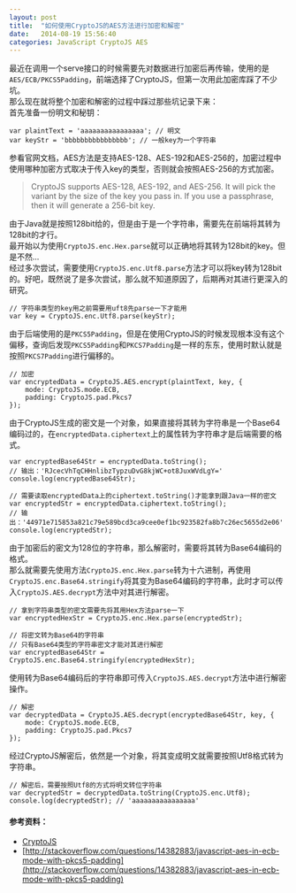 ```yaml
---
layout: post
title:  "如何使用CryptoJS的AES方法进行加密和解密"
date:   2014-08-19 15:56:40
categories: JavaScript CryptoJS AES
---
```

最近在调用一个serve接口的时候需要先对数据进行加密后再传输，使用的是`AES/ECB/PKCS5Padding`，前端选择了CryptoJS，但第一次用此加密库踩了不少坑。  
那么现在就将整个加密和解密的过程中踩过那些坑记录下来：  
首先准备一份明文和秘钥：  

    var plaintText = 'aaaaaaaaaaaaaaaa'; // 明文
    var keyStr = 'bbbbbbbbbbbbbbbb'; // 一般key为一个字符串


参看官网文档，AES方法是支持AES-128、AES-192和AES-256的，加密过程中使用哪种加密方式取决于传入key的类型，否则就会按照AES-256的方式加密。  

> CryptoJS supports AES-128, AES-192, and AES-256. It will pick the variant by the size of the key you pass in. If you use a passphrase, then it will generate a 256-bit key.  

由于Java就是按照128bit给的，但是由于是一个字符串，需要先在前端将其转为128bit的才行。  
最开始以为使用`CryptoJS.enc.Hex.parse`就可以正确地将其转为128bit的key。但是不然...  
经过多次尝试，需要使用`CryptoJS.enc.Utf8.parse`方法才可以将key转为128bit的。好吧，既然说了是多次尝试，那么就不知道原因了，后期再对其进行更深入的研究。  

    // 字符串类型的key用之前需要用uft8先parse一下才能用
    var key = CryptoJS.enc.Utf8.parse(keyStr);


由于后端使用的是`PKCS5Padding`，但是在使用CryptoJS的时候发现根本没有这个偏移，查询后发现`PKCS5Padding`和`PKCS7Padding`是一样的东东，使用时默认就是按照`PKCS7Padding`进行偏移的。

    // 加密
    var encryptedData = CryptoJS.AES.encrypt(plaintText, key, {
        mode: CryptoJS.mode.ECB,
        padding: CryptoJS.pad.Pkcs7
    });


由于CryptoJS生成的密文是一个对象，如果直接将其转为字符串是一个Base64编码过的，在`encryptedData.ciphertext`上的属性转为字符串才是后端需要的格式。

    var encryptedBase64Str = encryptedData.toString();
    // 输出：'RJcecVhTqCHHnlibzTypzuDvG8kjWC+ot8JuxWVdLgY='
    console.log(encryptedBase64Str);

    // 需要读取encryptedData上的ciphertext.toString()才能拿到跟Java一样的密文
    var encryptedStr = encryptedData.ciphertext.toString();
    // 输出：'44971e715853a821c79e589bcd3ca9cee0ef1bc923582fa8b7c26ec5655d2e06'
    console.log(encryptedStr);


由于加密后的密文为128位的字符串，那么解密时，需要将其转为Base64编码的格式。  
那么就需要先使用方法`CryptoJS.enc.Hex.parse`转为十六进制，再使用`CryptoJS.enc.Base64.stringify`将其变为Base64编码的字符串，此时才可以传入`CryptoJS.AES.decrypt`方法中对其进行解密。  

    // 拿到字符串类型的密文需要先将其用Hex方法parse一下
    var encryptedHexStr = CryptoJS.enc.Hex.parse(encryptedStr);

    // 将密文转为Base64的字符串
    // 只有Base64类型的字符串密文才能对其进行解密
    var encryptedBase64Str = CryptoJS.enc.Base64.stringify(encryptedHexStr);


使用转为Base64编码后的字符串即可传入`CryptoJS.AES.decrypt`方法中进行解密操作。

    // 解密
    var decryptedData = CryptoJS.AES.decrypt(encryptedBase64Str, key, {
        mode: CryptoJS.mode.ECB,
        padding: CryptoJS.pad.Pkcs7
    });


经过CryptoJS解密后，依然是一个对象，将其变成明文就需要按照Utf8格式转为字符串。  

    // 解密后，需要按照Utf8的方式将明文转位字符串
    var decryptedStr = decryptedData.toString(CryptoJS.enc.Utf8);
    console.log(decryptedStr); // 'aaaaaaaaaaaaaaaa'


#### 参考资料：
 * [CryptoJS](https://code.google.com/p/crypto-js/)
 * [http://stackoverflow.com/questions/14382883/javascript-aes-in-ecb-mode-with-pkcs5-padding](http://stackoverflow.com/questions/14382883/javascript-aes-in-ecb-mode-with-pkcs5-padding)
    